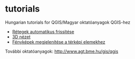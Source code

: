 # tutorials
Hungarian tutorials for QGIS/Magyar oktatóanyagok QGIS-hez

* [Rétegek automatikus frissítése](docs/retegek_frissitese.rst)
* [3D nézet](docs/3dview.rst)
* [Fényképek megjelenítése a térképi elemekhez](docs/fot.rst)

További oktatóanyagok:
http://www.agt.bme.hu/gis/qgis
